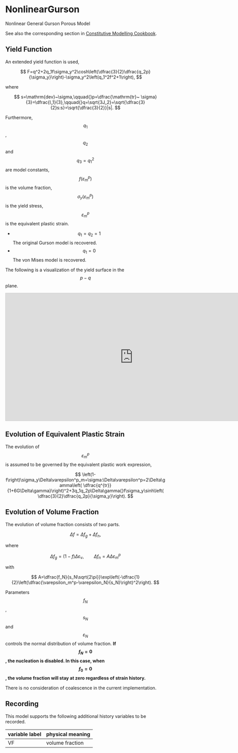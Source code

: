 # NonlinearGurson

Nonlinear General Gurson Porous Model

See also the corresponding section in [Constitutive Modelling Cookbook](https://github.com/TLCFEM/constitutive-modelling-cookbook/releases/download/latest/COOKBOOK.pdf).

## Yield Function

An extended yield function is used,

$$
F=q^2+2q_1f\sigma_y^2\cosh\left(\dfrac{3}{2}\dfrac{q_2p}{\sigma_y}\right)-\sigma_y^2\left(q_1^2f^2+1\right),
$$

where

$$
s=\mathrm{dev}~\sigma,\qquad{}p=\dfrac{\mathrm{tr}~
\sigma}{3}=\dfrac{I_1}{3},\qquad{}q=\sqrt{3J_2}=\sqrt{\dfrac{3}{2}s:s}=\sqrt{\dfrac{3}{2}}|s|.
$$

Furthermore, $$q_1$$, $$q_2$$ and $$q_3=q_1^2$$ are model constants, $$f(\varepsilon_m^p)$$ is the volume fraction,
$$\sigma_y(\varepsilon_m^p)$$ is the yield stress, $$\varepsilon_m^p$$ is the equivalent plastic strain.

* $$q_1=q_2=1$$ The original Gurson model is recovered.
* $$q_1=0$$ The von Mises model is recovered.

The following is a visualization of the yield surface in the $$p-q$$ plane.

<iframe src="https://www.desmos.com/calculator/5x3nh1l317?embed" width="800" height="400" style="border: 1px solid #ccc" frameborder=0></iframe>

## Evolution of Equivalent Plastic Strain

The evolution of $$\varepsilon_m^p$$ is assumed to be governed by the equivalent plastic work expression,

$$
\left(1-f\right)\sigma_y\Delta\varepsilon^p_m=\sigma:\Delta\varepsilon^p=2\Delta\gamma\left(
\dfrac{q^{tr}}{1+6G\Delta\gamma}\right)^2+3q_1q_2p\Delta\gamma{}f\sigma_y\sinh\left(
\dfrac{3}{2}\dfrac{q_2p}{\sigma_y}\right).
$$

## Evolution of Volume Fraction

The evolution of volume fraction consists of two parts.

$$
\Delta{}f=\Delta{}f_g+\Delta{}f_n,
$$

where

$$
\Delta{}f_g=(1-f)\Delta\varepsilon_v,\qquad\Delta{}f_n=A\Delta\varepsilon_m^p
$$

with

$$
A=\dfrac{f_N}{s_N\sqrt{2\pi}}\exp\left(-\dfrac{1}{2}\left(\dfrac{\varepsilon_m^p-\varepsilon_N}{s_N}\right)^2\right).
$$

Parameters $$f_N$$, $$s_N$$ and $$\varepsilon_N$$ controls the normal distribution of volume fraction. **If $$f_N=0$$,
the nucleation is disabled. In this case, when $$f_0=0$$, the volume fraction will stay at zero regardless of strain
history.**

There is no consideration of coalescence in the current implementation.

## Recording

This model supports the following additional history variables to be recorded.

| variable label | physical meaning |
|----------------|------------------|
| VF             | volume fraction  |
